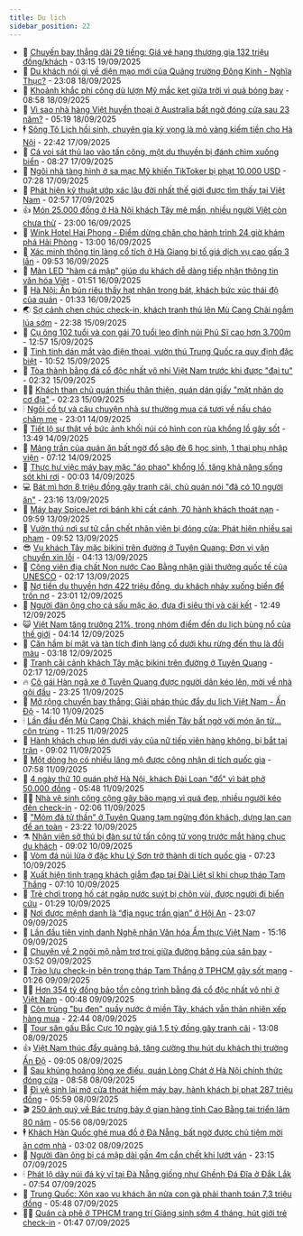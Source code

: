 ```yaml
---
title: Du lịch
sidebar_position: 22
---
```


<!-- dantri-du-lich:START -->
- 🥰 [Chuyến bay thẳng dài 29 tiếng: Giá vé hạng thương gia 132 triệu đồng/khách](https://dantri.com.vn/du-lich/chuyen-bay-thang-dai-29-tieng-gia-ve-hang-thuong-gia-132-trieu-dongkhach-20250918161731810.htm) - 03:15 19/09/2025
- 🥰 [Du khách nói gì về diện mạo mới của Quảng trường Đông Kinh - Nghĩa Thục?](https://dantri.com.vn/du-lich/du-khach-noi-gi-ve-dien-mao-moi-cua-quang-truong-dong-kinh-nghia-thuc-20250918112556472.htm) - 23:08 18/09/2025
- 🐻 [Khoảnh khắc phi công dù lượn Mỹ mắc kẹt giữa trời vì quả bóng bay](https://dantri.com.vn/du-lich/khoanh-khac-phi-cong-du-luon-my-mac-ket-giua-troi-vi-qua-bong-bay-20250918144120203.htm) - 08:58 18/09/2025
- 🤩 [Vì sao nhà hàng Việt huyền thoại ở Australia bất ngờ đóng cửa sau 23 năm?](https://dantri.com.vn/du-lich/vi-sao-nha-hang-viet-huyen-thoai-o-australia-bat-ngo-dong-cua-sau-23-nam-20250918110233025.htm) - 05:19 18/09/2025
- 🕴 [Sông Tô Lịch hồi sinh, chuyên gia kỳ vọng là mỏ vàng kiếm tiền cho Hà Nội](https://dantri.com.vn/du-lich/song-to-lich-hoi-sinh-chuyen-gia-ky-vong-la-mo-vang-kiem-tien-cho-ha-noi-20250916214744284.htm) - 22:42 17/09/2025
- 🤩 [Cá voi sát thủ lao vào tấn công, một du thuyền bị đánh chìm xuống biển](https://dantri.com.vn/du-lich/ca-voi-sat-thu-lao-vao-tan-cong-mot-du-thuyen-bi-danh-chim-xuong-bien-20250917150936191.htm) - 08:27 17/09/2025
- 🤠 [Ngôi nhà tàng hình ở sa mạc Mỹ khiến TikToker bị phạt 10.000 USD](https://dantri.com.vn/du-lich/ngoi-nha-tang-hinh-o-sa-mac-my-khien-tiktoker-bi-phat-10000-usd-20250917133403526.htm) - 07:28 17/09/2025
- 💪 [Phát hiện kỹ thuật ướp xác lâu đời nhất thế giới được tìm thấy tại Việt Nam](https://dantri.com.vn/du-lich/phat-hien-ky-thuat-uop-xac-lau-doi-nhat-the-gioi-duoc-tim-thay-tai-viet-nam-20250917094604510.htm) - 02:57 17/09/2025
- 👍 [Món 25.000 đồng ở Hà Nội khách Tây mê mẩn, nhiều người Việt còn chưa thử](https://dantri.com.vn/du-lich/mon-25000-dong-o-ha-noi-khach-tay-me-man-nhieu-nguoi-viet-con-chua-thu-20250916175358387.htm) - 23:00 16/09/2025
- 🚦 [Wink Hotel Hai Phong - Điểm dừng chân cho hành trình 24 giờ khám phá Hải Phòng](https://dantri.com.vn/du-lich/wink-hotel-hai-phong-diem-dung-chan-cho-hanh-trinh-24-gio-kham-pha-hai-phong-20250916173618988.htm) - 13:00 16/09/2025
- 💪 [Xác minh thông tin làng cổ tích ở Hà Giang bị tố giá dịch vụ cao gấp 3 lần](https://dantri.com.vn/du-lich/xac-minh-thong-tin-lang-co-tich-o-ha-giang-bi-to-gia-dich-vu-cao-gap-3-lan-20250916163832191.htm) - 09:53 16/09/2025
- 💃 [Màn LED &quot;hàm cá mập&quot; giúp du khách dễ dàng tiếp nhận thông tin văn hóa Việt](https://dantri.com.vn/du-lich/man-led-ham-ca-map-giup-du-khach-de-dang-tiep-nhan-thong-tin-van-hoa-viet-20250620131341556.htm) - 01:51 16/09/2025
- 👺 [Hà Nội: Ăn bún riêu thấy hạt nhãn trong bát, khách bức xúc thái độ của quán](https://dantri.com.vn/du-lich/ha-noi-an-bun-rieu-thay-hat-nhan-trong-bat-khach-buc-xuc-thai-do-cua-quan-20250915213801395.htm) - 01:33 16/09/2025
- 🌏 [Sợ cảnh chen chúc check-in, khách tranh thủ lên Mù Cang Chải ngắm lúa sớm](https://dantri.com.vn/du-lich/so-canh-chen-chuc-check-in-khach-tranh-thu-len-mu-cang-chai-ngam-lua-som-20250915111455100.htm) - 22:38 15/09/2025
- 🎡 [Cụ ông 102 tuổi và con gái 70 tuổi leo đỉnh núi Phú Sĩ cao hơn 3.700m](https://dantri.com.vn/du-lich/cu-ong-102-tuoi-va-con-gai-70-tuoi-leo-dinh-nui-phu-si-cao-hon-3700m-20250915162546780.htm) - 12:57 15/09/2025
- 🧰 [Tinh tinh dán mắt vào điện thoại, vườn thú Trung Quốc ra quy định đặc biệt](https://dantri.com.vn/du-lich/tinh-tinh-dan-mat-vao-dien-thoai-vuon-thu-trung-quoc-ra-quy-dinh-dac-biet-20250915155550602.htm) - 10:52 15/09/2025
- 💂 [Tòa thành bằng đá cổ độc nhất vô nhị Việt Nam trước khi được &quot;đại tu&quot;](https://dantri.com.vn/du-lich/toa-thanh-bang-da-co-doc-nhat-vo-nhi-viet-nam-truoc-khi-duoc-dai-tu-20250914173331067.htm) - 02:32 15/09/2025
- 🧑‍🏫 [Khách than chủ quán thiếu thân thiện, quán dán giấy &quot;mặt nhăn do cơ địa&quot;](https://dantri.com.vn/du-lich/khach-than-chu-quan-thieu-than-thien-quan-dan-giay-mat-nhan-do-co-dia-20250914161810201.htm) - 02:23 15/09/2025
- 🕯 [Ngôi cổ tự và câu chuyện nhà sư thường mua cá tươi về nấu cháo chăm mẹ](https://dantri.com.vn/du-lich/ngoi-co-tu-va-cau-chuyen-nha-su-thuong-mua-ca-tuoi-ve-nau-chao-cham-me-20250907163725507.htm) - 23:01 14/09/2025
- 👀 [Tiết lộ sự thật về bức ảnh khối núi có hình con rùa khổng lồ gây sốt](https://dantri.com.vn/du-lich/tiet-lo-su-that-ve-buc-anh-khoi-nui-co-hinh-con-rua-khong-lo-gay-sot-20250914155435342.htm) - 13:49 14/09/2025
- 🎉 [Mảng trần của quán ăn bất ngờ đổ sập đè 6 học sinh, 1 thai phụ nhập viện](https://dantri.com.vn/du-lich/mang-tran-cua-quan-an-bat-ngo-do-sap-de-6-hoc-sinh-1-thai-phu-nhap-vien-20250914133156455.htm) - 07:12 14/09/2025
- 🌊 [Thực hư việc máy bay mặc &quot;áo phao&quot; khổng lồ, tăng khả năng sống sót khi rơi](https://dantri.com.vn/du-lich/thuc-hu-viec-may-bay-mac-ao-phao-khong-lo-tang-kha-nang-song-sot-khi-roi-20250913225641134.htm) - 00:03 14/09/2025
- 💻 [Bát mì hơn 8 triệu đồng gây tranh cãi, chủ quán nói &quot;đã có 10 người ăn&quot;](https://dantri.com.vn/du-lich/bat-mi-hon-8-trieu-dong-gay-tranh-cai-chu-quan-noi-da-co-10-nguoi-an-20250913132512841.htm) - 23:16 13/09/2025
- 💪 [Máy bay SpiceJet rơi bánh khi cất cánh, 70 hành khách thoát nạn](https://dantri.com.vn/du-lich/may-bay-spicejet-roi-banh-khi-cat-canh-70-hanh-khach-thoat-nan-20250913102717467.htm) - 09:59 13/09/2025
- 👺 [Vườn thú nơi sư tử cắn chết nhân viên bị đóng cửa: Phát hiện nhiều sai phạm](https://dantri.com.vn/du-lich/vuon-thu-noi-su-tu-can-chet-nhan-vien-bi-dong-cua-phat-hien-nhieu-sai-pham-20250913150006870.htm) - 09:52 13/09/2025
- 😎 [Vụ khách Tây mặc bikini trên đường ở Tuyên Quang: Đơn vị vận chuyển xin lỗi](https://dantri.com.vn/du-lich/vu-khach-tay-mac-bikini-tren-duong-o-tuyen-quang-don-vi-van-chuyen-xin-loi-20250913110910489.htm) - 04:13 13/09/2025
- 🌋 [Công viên địa chất Non nước Cao Bằng nhận giải thưởng quốc tế của UNESCO](https://dantri.com.vn/du-lich/cong-vien-dia-chat-non-nuoc-cao-bang-nhan-giai-thuong-quoc-te-cua-unesco-20250913024751053.htm) - 02:17 13/09/2025
- 🌝 [Nợ tiền du thuyền hơn 422 triệu đồng, du khách nhảy xuống biển để trốn nợ](https://dantri.com.vn/du-lich/no-tien-du-thuyen-hon-422-trieu-dong-du-khach-nhay-xuong-bien-de-tron-no-20250912162309456.htm) - 23:01 12/09/2025
- 🧠 [Người đàn ông cho cá sấu mặc áo, đưa đi siêu thị và cái kết](https://dantri.com.vn/du-lich/nguoi-dan-ong-cho-ca-sau-mac-ao-dua-di-sieu-thi-va-cai-ket-20250912191031665.htm) - 12:49 12/09/2025
- 😺 [Việt Nam tăng trưởng 21%, trong nhóm điểm đến du lịch bùng nổ của thế giới](https://dantri.com.vn/du-lich/viet-nam-tang-truong-21-trong-nhom-diem-den-du-lich-bung-no-cua-the-gioi-20250912105604147.htm) - 04:14 12/09/2025
- 💂 [Căn hầm bí mật và tàn tích đình làng cổ dưới khu rừng đến thu là đổi màu](https://dantri.com.vn/du-lich/can-ham-bi-mat-va-tan-tich-dinh-lang-co-duoi-khu-rung-den-thu-la-doi-mau-20250911090820517.htm) - 03:18 12/09/2025
- 🌮 [Tranh cãi cảnh khách Tây mặc bikini trên đường ở Tuyên Quang](https://dantri.com.vn/du-lich/tranh-cai-canh-khach-tay-mac-bikini-tren-duong-o-tuyen-quang-20250911221302025.htm) - 02:17 12/09/2025
- 🔥 [Cô gái Hàn ngã xe ở Tuyên Quang được người dân kéo lên, mời về nhà gội đầu](https://dantri.com.vn/du-lich/co-gai-han-nga-xe-o-tuyen-quang-duoc-nguoi-dan-keo-len-moi-ve-nha-goi-dau-20250911171146783.htm) - 23:25 11/09/2025
- 🦏 [Mở rộng chuyến bay thẳng: Giải pháp thúc đẩy du lịch Việt Nam - Ấn Độ](https://dantri.com.vn/du-lich/mo-rong-chuyen-bay-thang-giai-phap-thuc-day-du-lich-viet-nam-an-do-20250911194715356.htm) - 14:10 11/09/2025
- 🕯 [Lần đầu đến Mù Cang Chải, khách miền Tây bất ngờ với món ăn từ... côn trùng](https://dantri.com.vn/du-lich/lan-dau-den-mu-cang-chai-khach-mien-tay-bat-ngo-voi-mon-an-tu-con-trung-20250911154228912.htm) - 11:25 11/09/2025
- 🐻 [Hành khách chụp lén dưới váy của nữ tiếp viên hàng không, bị bắt tại trận](https://dantri.com.vn/du-lich/hanh-khach-chup-len-duoi-vay-cua-nu-tiep-vien-hang-khong-bi-bat-tai-tran-20250911123708773.htm) - 09:02 11/09/2025
- 🥸 [Một dòng họ có nhiều lăng mộ được công nhận di tích quốc gia](https://dantri.com.vn/du-lich/mot-dong-ho-co-nhieu-lang-mo-duoc-cong-nhan-di-tich-quoc-gia-20250911135849075.htm) - 07:58 11/09/2025
- 💂 [4 ngày thử 10 quán phở Hà Nội, khách Đài Loan &quot;đổ&quot; vì bát phở 50.000 đồng](https://dantri.com.vn/du-lich/4-ngay-thu-10-quan-pho-ha-noi-khach-dai-loan-do-vi-bat-pho-50000-dong-20250911115320685.htm) - 05:48 11/09/2025
- 🧑‍💻 [Nhà vệ sinh công cộng gây bão mạng vì quá đẹp, nhiều người kéo đến check-in](https://dantri.com.vn/du-lich/nha-ve-sinh-cong-cong-gay-bao-mang-vi-qua-dep-nhieu-nguoi-keo-den-check-in-20250910192738142.htm) - 02:06 11/09/2025
- 💪 [&quot;Mỏm đá tử thần&quot; ở Tuyên Quang tạm ngừng đón khách, dựng lan can để an toàn](https://dantri.com.vn/du-lich/mom-da-tu-than-o-tuyen-quang-tam-ngung-don-khach-dung-lan-can-de-an-toan-20250910225336892.htm) - 23:22 10/09/2025
- ⚗️ [Nhân viên sở thú bị đàn sư tử tấn công tử vong trước mắt hàng chục du khách](https://dantri.com.vn/du-lich/nhan-vien-so-thu-bi-dan-su-tu-tan-cong-tu-vong-truoc-mat-hang-chuc-du-khach-20250910150158305.htm) - 09:02 10/09/2025
- 🌁 [Vòm đá núi lửa ở đặc khu Lý Sơn trở thành di tích quốc gia](https://dantri.com.vn/du-lich/vom-da-nui-lua-o-dac-khu-ly-son-tro-thanh-di-tich-quoc-gia-20250910091704862.htm) - 07:23 10/09/2025
- 🧰 [Xuất hiện tình trạng khách giẫm đạp tại Đài Liệt sĩ khi chụp tháp Tam Thắng](https://dantri.com.vn/du-lich/xuat-hien-tinh-trang-khach-giam-dap-tai-dai-liet-si-khi-chup-thap-tam-thang-20250910105208216.htm) - 07:10 10/09/2025
- 🧰 [Trẻ chơi trong hố cát ngập nước suýt bị chôn vùi, được người đi biển cứu](https://dantri.com.vn/du-lich/tre-choi-trong-ho-cat-ngap-nuoc-suyt-bi-chon-vui-duoc-nguoi-di-bien-cuu-20250909221414713.htm) - 01:29 10/09/2025
- 🎉 [Nơi được mệnh danh là “địa ngục trần gian” ở Hội An](https://dantri.com.vn/du-lich/noi-duoc-menh-danh-la-dia-nguc-tran-gian-o-hoi-an-20250907153237970.htm) - 23:07 09/09/2025
- 🤩 [Lần đầu tiên vinh danh Nghệ nhân Văn hóa Ẩm thực Việt Nam](https://dantri.com.vn/du-lich/lan-dau-tien-vinh-danh-nghe-nhan-van-hoa-am-thuc-viet-nam-20250909214534517.htm) - 15:16 09/09/2025
- 👺 [Chuyện về 2 ngôi mộ nằm trơ trọi giữa đường băng của sân bay](https://dantri.com.vn/du-lich/chuyen-ve-2-ngoi-mo-nam-tro-troi-giua-duong-bang-cua-san-bay-20250909103944153.htm) - 03:52 09/09/2025
- 🧠 [Trào lưu check-in bên trong tháp Tam Thắng ở TPHCM gây sốt mạng](https://dantri.com.vn/du-lich/trao-luu-check-in-ben-trong-thap-tam-thang-o-tphcm-gay-sot-mang-20250908124917861.htm) - 01:26 09/09/2025
- 👨‍🏫 [Hơn 354 tỷ đồng bảo tồn công trình bằng đá cổ độc nhất vô nhị ở Việt Nam](https://dantri.com.vn/du-lich/hon-354-ty-dong-bao-ton-cong-trinh-bang-da-co-doc-nhat-vo-nhi-o-viet-nam-20250908174305878.htm) - 00:48 09/09/2025
- 🦅 [Côn trùng &quot;bu đen&quot; quầy nước ở miền Tây, khách vẫn thản nhiên xếp hàng mua](https://dantri.com.vn/du-lich/con-trung-bu-den-quay-nuoc-o-mien-tay-khach-van-than-nhien-xep-hang-mua-20250819123659901.htm) - 22:44 08/09/2025
- 🌊 [Tour săn gấu Bắc Cực 10 ngày giá 1,5 tỷ đồng gây tranh cãi](https://dantri.com.vn/du-lich/tour-san-gau-bac-cuc-10-ngay-gia-15-ty-dong-gay-tranh-cai-20250908194714680.htm) - 13:08 08/09/2025
- 👍 [Việt Nam thúc đẩy quảng bá, tăng cường thu hút du khách thị trường Ấn Độ](https://dantri.com.vn/du-lich/viet-nam-thuc-day-quang-ba-tang-cuong-thu-hut-du-khach-thi-truong-an-do-20250908160017897.htm) - 09:05 08/09/2025
- 🫶 [Sau khủng hoảng lòng xe điếu, quán Lòng Chát ở Hà Nội chính thức đóng cửa](https://dantri.com.vn/du-lich/sau-khung-hoang-long-xe-dieu-quan-long-chat-o-ha-noi-chinh-thuc-dong-cua-20250908154016096.htm) - 08:58 08/09/2025
- 💯 [Đi vệ sinh lại mở cửa thoát hiểm máy bay, hành khách bị phạt 287 triệu đồng](https://dantri.com.vn/du-lich/di-ve-sinh-lai-mo-cua-thoat-hiem-may-bay-hanh-khach-bi-phat-287-trieu-dong-20250908111902757.htm) - 05:59 08/09/2025
- 🎬 [250 ảnh quý về Bác trưng bày ở gian hàng tỉnh Cao Bằng tại triển lãm 80 năm](https://dantri.com.vn/du-lich/250-anh-quy-ve-bac-trung-bay-o-gian-hang-tinh-cao-bang-tai-trien-lam-80-nam-20250905143227559.htm) - 05:56 08/09/2025
- 🕴 [Khách Hàn Quốc ghé mua đồ ở Đà Nẵng, bất ngờ được chủ tiệm mời ăn cơm nhà](https://dantri.com.vn/du-lich/khach-han-quoc-ghe-mua-do-o-da-nang-bat-ngo-duoc-chu-tiem-moi-an-com-nha-20250907230640535.htm) - 03:02 08/09/2025
- 🦅 [Người đàn ông bị cá mập dài gần 4m cắn chết khi lướt ván](https://dantri.com.vn/du-lich/nguoi-dan-ong-bi-ca-map-dai-gan-4m-can-chet-khi-luot-van-20250908023948597.htm) - 23:15 07/09/2025
- 🕯 [Phát lộ dãy núi đá kỳ vĩ tại Đà Nẵng giống như Ghềnh Đá Đĩa ở Đắk Lắk](https://dantri.com.vn/du-lich/phat-lo-day-nui-da-ky-vi-tai-da-nang-giong-nhu-ghenh-da-dia-o-dak-lak-20250907112922565.htm) - 07:54 07/09/2025
- 🥸 [Trung Quốc: Xôn xao vụ khách ăn nửa con gà phải thanh toán 7,3 triệu đồng](https://dantri.com.vn/du-lich/trung-quoc-xon-xao-vu-khach-an-nua-con-ga-phai-thanh-toan-73-trieu-dong-20250906235431902.htm) - 05:48 07/09/2025
- 👨‍🏫 [Quán cà phê ở TPHCM trang trí Giáng sinh sớm 4 tháng, hút giới trẻ check-in](https://dantri.com.vn/du-lich/quan-ca-phe-o-tphcm-trang-tri-giang-sinh-som-4-thang-hut-gioi-tre-check-in-20250907011725898.htm) - 01:47 07/09/2025<!-- dantri-du-lich:END -->
